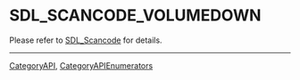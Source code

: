 # SDL_SCANCODE_VOLUMEDOWN

Please refer to [SDL_Scancode](SDL_Scancode) for details.

----
[CategoryAPI](CategoryAPI), [CategoryAPIEnumerators](CategoryAPIEnumerators)

